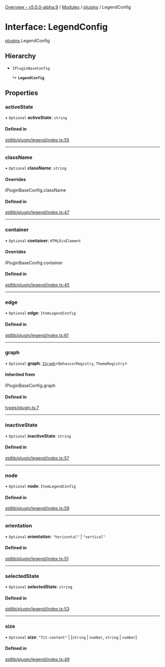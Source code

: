[Overview - v5.0.0-alpha.9](../README.md) / [Modules](../modules.md) / [plugins](../modules/plugins.md) / LegendConfig

# Interface: LegendConfig

[plugins](../modules/plugins.md).LegendConfig

## Hierarchy

- `IPluginBaseConfig`

  ↳ **`LegendConfig`**

## Properties

### activeState

• `Optional` **activeState**: `string`

#### Defined in

[stdlib/plugin/legend/index.ts:55](https://github.com/antvis/G6/blob/f5420ab2ac/packages/g6/src/stdlib/plugin/legend/index.ts#L55)

___

### className

• `Optional` **className**: `string`

#### Overrides

IPluginBaseConfig.className

#### Defined in

[stdlib/plugin/legend/index.ts:47](https://github.com/antvis/G6/blob/f5420ab2ac/packages/g6/src/stdlib/plugin/legend/index.ts#L47)

___

### container

• `Optional` **container**: `HTMLDivElement`

#### Overrides

IPluginBaseConfig.container

#### Defined in

[stdlib/plugin/legend/index.ts:45](https://github.com/antvis/G6/blob/f5420ab2ac/packages/g6/src/stdlib/plugin/legend/index.ts#L45)

___

### edge

• `Optional` **edge**: `ItemLegendConfig`

#### Defined in

[stdlib/plugin/legend/index.ts:61](https://github.com/antvis/G6/blob/f5420ab2ac/packages/g6/src/stdlib/plugin/legend/index.ts#L61)

___

### graph

• `Optional` **graph**: [`IGraph`](types-IGraph.md)<`BehaviorRegistry`, `ThemeRegistry`\>

#### Inherited from

IPluginBaseConfig.graph

#### Defined in

[types/plugin.ts:7](https://github.com/antvis/G6/blob/f5420ab2ac/packages/g6/src/types/plugin.ts#L7)

___

### inactiveState

• `Optional` **inactiveState**: `string`

#### Defined in

[stdlib/plugin/legend/index.ts:57](https://github.com/antvis/G6/blob/f5420ab2ac/packages/g6/src/stdlib/plugin/legend/index.ts#L57)

___

### node

• `Optional` **node**: `ItemLegendConfig`

#### Defined in

[stdlib/plugin/legend/index.ts:59](https://github.com/antvis/G6/blob/f5420ab2ac/packages/g6/src/stdlib/plugin/legend/index.ts#L59)

___

### orientation

• `Optional` **orientation**: ``"horizontal"`` \| ``"vertical"``

#### Defined in

[stdlib/plugin/legend/index.ts:51](https://github.com/antvis/G6/blob/f5420ab2ac/packages/g6/src/stdlib/plugin/legend/index.ts#L51)

___

### selectedState

• `Optional` **selectedState**: `string`

#### Defined in

[stdlib/plugin/legend/index.ts:53](https://github.com/antvis/G6/blob/f5420ab2ac/packages/g6/src/stdlib/plugin/legend/index.ts#L53)

___

### size

• `Optional` **size**: ``"fit-content"`` \| [`string` \| `number`, `string` \| `number`]

#### Defined in

[stdlib/plugin/legend/index.ts:49](https://github.com/antvis/G6/blob/f5420ab2ac/packages/g6/src/stdlib/plugin/legend/index.ts#L49)
